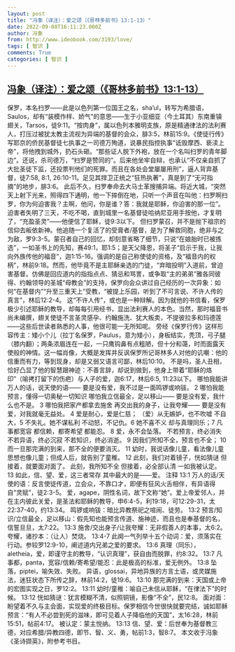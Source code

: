 ```yaml
---
layout: post
title: "冯象（译注）：爱之颂（《哥林多前书》13:1-13）"
date: 2022-09-08T16:11:23.000Z
author: 冯象
from: http://www.ideobook.com/3193/love/
tags: [ 智识 ]
comments: True
categories: [ 智识 ]
---
```

<!--1662653483000-->
[冯象（译注）：爱之颂（《哥林多前书》13:1-13）](http://www.ideobook.com/3193/love/)
------

<div>
保罗，本名扫罗——此是以色列第一位国王之名，sha&#8217;ul，转写为希腊语，Saulos，却有“装模作样、娇气”的意思——生于小亚细亚（今土耳其）东南重镇翅关，Tarsos，徒9:11。“按肉身”，属以色列本雅明支族，原是精通律法的法利赛人，打压过被犹太教主流视为异端的基督的会众，腓3:5，林前15:9。《使徒行传》写耶京的侨民基督徒七执事之一司德万殉道，说暴民指控执事“诋毁摩西、亵渎上帝”，将他拽到城外，扔石头砸。“那些证人脱下外袍，放在一个名叫扫罗的青年脚边”。还说，杀司德万，“扫罗是赞同的”。后来他坐牢自辩，也承认“不仅亲自抓了大批圣徒下监，还投票判他们的死罪。而且在各处会堂屡屡用刑”，逼人背弃基督，徒7:58, 8:1, 26:10-11。足见其捍卫正统之“狂热执著”，真是到了“无可指摘”的地步，腓3:6。 此后不久，扫罗奉命去大马士革搜捕异端。将近大城，“突然天上射下光来，照得四下通明，他一下摔倒在地，只听一个声音在叫他：扫罗啊扫罗，你为何迫害我？主啊，他问，你是谁？答：我就是耶稣，你迫害的那一位”。迫害者失明了三天，不吃不喝，直到城里一名基督徒哈纳尼亚用手按他，才复明了，“充盈圣灵”——他便信了耶稣，徒9:3以下。 但扫罗蒙召，并不是抛下祖宗的信仰去皈依新神。他追随一个复活了的受膏者/基督，是为了解救同胞，绝非与之为敌，罗9:3-5。蒙召者自己的回忆，却刻意省略了细节，只说“在娘胎时已被拣选”，一如圣书上的先知，赛49:1，耶1:5；是天父降恩，将圣子“启示于我，让我向外族传他的福音”，迦1:15-16。强调的是自己称使徒的资格，及“福音内的权柄”，林前9:18。然而，他毕竟不是主耶稣亲选的门徒，“弃暗投明”入道前，曾迫害基督。仿佛是回应道内的指指点点、猜忌和骂詈，或争取“主的弟弟”雅各同彼得、约翰领导的圣城“母教会”的支持，保罗向会众讲过自己经历的一次异象：如何“在基督内”“升至三重天上”受教，“被提上乐园，听到了不可言说、不许人传的真言”，林后12:2-4。 这“不许人传”，或也是一种辩解。因为就他的书信看，保罗极少引述耶稣的教导，却每每引用经书，显出法利赛人的本色。当然，那时福音书尚未编撰，翅关使徒不言圣灵感孕、约翰施洗、犹大叛卖，不提彼拉多和玛德莲——这些后世读者熟悉的人事，他很可能一无所知呢。 旁经《保罗行传》这样形容传主：矮小个儿（拉丁名保罗，Paulus，意为矮小），身板结实，秃顶，弓子腿（膝内翻）；两条浓眉连在一起，一只鹰钩鼻有点粗陋，但十分和蔼，时而面露天使般的神情。这一幅肖像，大概是发挥并反讽保罗所记哥林多人对他的讥嘲：他的信重而有力，等到现身，却是又弱又语言可鄙，林后10:10。 不是吗，圣人丑相，恰好凸显了他的智慧跟神迹：不善言辞，却说到做到，他身上带着“耶稣的烙印”（喻拷打留下的伤疤）与人子的爱，迦6:17，林后6:5, 11:23以下。 哪怕我能讲万人的话，说天使的语—— 要是没有爱，我不过是一面鸣锣或响钹。 2 哪怕我能预言，懂得一切奥秘一切知识 哪怕我立信最全，足以移山—— 要是没有爱，我什么也不是。 3 哪怕我把家产都拿去施舍 再交出我的身子，让我夸耀—— 要是没有爱，对我就毫无益处。 4 爱是耐心，爱是仁慈； （爱）从无嫉妒，也不吹嘘 不自大，5 不失礼。她不谋私利 不动怒，不记仇。6 她不喜不义 却与真理同乐；7 凡事都宽容 都信赖，都寄希望 都能忍。 8 爱，永不会坠落。 不若预言，终必消失 不若异语，终必沉寂 不若知识，终必消逝。 9 因我们所知不全，预言也不全； 10 而一旦那完满的到来，那不全的便要消灭。 11 幼时，我说话像儿童，看法像儿童 思想也像儿童；但成人后，就告别了童稚。 12 此刻，我们对着镜子，恍如猜谜 但接着，就要面对面了。 此刻，我所知不全 但接着，必全部认清 一如我被认定。 13 如此，信、望、爱，这三者常存 其中最大的是——爱。 注释 13:1 万人的话/天使的语：反言使徒传道，立会众，不靠口才，即便有狂风火舌相伴，有异语得自“灵赋”，徒2:3-5。 爱，agape，阴性名词，故下文称“她”。爱上帝爱邻人，并在主内彼此关爱，是圣法和耶稣的教导，申6:4-5，利19:18，可12:29-31，太22:37-40，约13:34。 鸣锣或响钹：暗比异教祭祀之喧闹、徒劳。 13:2 预言/知识/立信最全，足以移山：假先知也能预言传道、施神迹，而且也是奉基督的名，信誓旦旦，太7:22。 13:3 施舍/交出身子/让我夸耀：无非假善人的本事，太6:2。夸耀，诸抄本：（让人）焚烧。 13:4-7 此阕一气列举十五个动词：爱，须落实在行动。参较罗12:9-10，阐述道内兄弟之爱的要求。 13:6 真理（同乐），aletheia，爱，即谨守主的教导，“认识真理”，获自由而脱罪，约8:32。 13:7 凡事都，panta，宽容/信赖/寄希望/能忍：此是极高的标准，爱无例外。 13:8 坠落，piptei，喻失效、失败。 异语，glossai，异地异族的方言土语，或灵媒施法，迷狂状态下所传之辞，林前14:2，徒19:6。 13:10 那完满的到来：天国或上帝的宏图实现之日，罗12:2。 13:11 幼时/童稚：喻自己未信从耶稣，“在律法下”的时候。 13:12 恍如猜谜：犹言模糊不清，似照铜镜，影像“不全”，民12:8。 面对面：盼望着不久与主会面，实现爱的终极目标。保罗相信今世很快就要完结，诚如耶稣预言：“有人不必尝到死的滋味，即可见着人子降临他的天国”，太16:28，林前15:51，帖前4:17。 被认定：蒙主悦纳。 13:13 信、望、爱：后世奉为基督教三德，对应希腊/异教四德，即节、智、义、勇，帖前1:3，智8:7。 本文收于冯象《圣诗撷英》，附参考书目。
</div>
